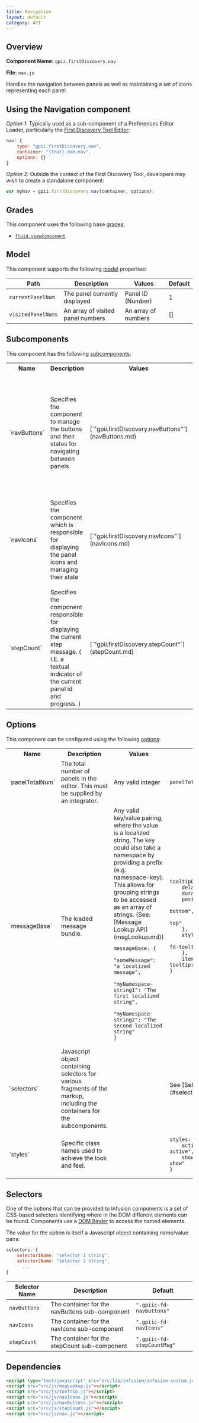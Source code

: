 ```yaml
---
title: Navigation
layout: default
category: API
---
```


## Overview

**Component Name:** `gpii.firstDiscovery.nav`

**File:** `nav.js`

Handles the navigation between panels as well as maintaining a set of icons representing each panel.

## Using the Navigation component

*Option 1*: Typically used as a sub-component of a Preferences Editor Loader, particularly the
[First Discovery Tool Editor](firstDiscoveryEditor.md):
```javascript
nav: {
    type: "gpii.firstDiscovery.nav",
    container: "{that}.dom.nav",
    options: {}
}
```

*Option 2*: Outside the context of the First Discovery Tool, developers may wish to create a standalone component:
```javascript
var myNav = gpii.firstDiscovery.nav(container, options);
```


## Grades

This component uses the following base
[grades](http://docs.fluidproject.org/infusion/development/ComponentGrades.html):

* [`fluid.viewComponent`](http://docs.fluidproject.org/infusion/development/ComponentGrades.html)

## Model

This component supports the following
[model](http://docs.fluidproject.org/infusion/development/tutorial-gettingStartedWithInfusion/ModelComponents.html)
properties:

| Path   | Description | Values | Default |
|--------|-------------|--------|---------|
| `currentPanelNum` | The panel currently displayed | Panel ID (Number) | 1 |
| `visitedPanelNums` | An array of visited panel numbers | An array of numbers | [] |

## Subcomponents

This component has the following
[subcomponents](http://docs.fluidproject.org/infusion/development/SubcomponentDeclaration.html):

<table>
    <tr><th>Name</th><th>Description</th><th>Values</th><th>Default</th></tr>
    <tr>
        <td>`navButtons`</td>
        <td>Specifies the component to manage the buttons and their states for navigating between panels</td>
        <td>[`"gpii.firstDiscovery.navButtons"`](navButtons.md)</td>
        <td>
        <pre><code>navButtons: {
    type: "gpii.firstDiscovery.navButtons",
    container: "{that}.dom.navButtons",
    options: {
        model: {
            currentPanelNum: "{nav}.model.currentPanelNum"
        },
        messageBase: "{nav}.options.messageBase",
        styles: "{nav}.options.styles",
        panelTotalNum: "{nav}.options.panelTotalNum"
    }
}</code></pre>
        </td>
    </tr>
    <tr>
        <td>`navIcons`</td>
        <td>Specifies the component which is responsible for displaying the panel icons and managing their state</td>
        <td>[`"gpii.firstDiscovery.navIcons"`](navIcons.md)</td>
        <td>
        <pre><code>navIcons: {
    type: "gpii.firstDiscovery.navIcons",
    container: "{nav}.dom.navIcons",
    options: {
        model: {
            currentPanelNum: "{nav}.model.currentPanelNum"
        },
        styles: "{nav}.options.styles"
    }
}</code></pre>
        </td>
    </tr>
    <tr>
        <td>`stepCount`</td>
        <td>Specifies the component responsible for displaying the current step message. ( I.E. a textual indicator of the current panel id and progress. )</td>
        <td>[`"gpii.firstDiscovery.stepCount"`](stepCount.md)</td>
        <td>
        <pre><code>stepCount: {
    type: "gpii.firstDiscovery.stepCount",
    container: "{that}.dom.stepCount",
    options: {
        messageBase: "{nav}.options.messageBase",
        model: {
            currentPanelNum: "{nav}.model.currentPanelNum"
        },
        panelTotalNum: "{nav}.options.panelTotalNum"
    }
}</code></pre>
        </td>
    </tr>
</table>

## Options

This component can be configured using the following
[options](http://docs.fluidproject.org/infusion/development/ComponentOptionsAndDefaults.html):

<table>
    <tr><th>Name</th><th>Description</th><th>Values</th><th>Default</th></tr>
    <tr>
        <td>`panelTotalNum`</td>
        <td>The total number of panels in the editor. This must be supplied by an integrator.</td>
        <td>Any valid integer</td>
        <td>
        <pre><code>panelTotalNum: null</code></pre>
        </td>
    </tr>
    <tr>
        <td>`messageBase`</td>
        <td>The loaded message bundle.</td>
        <td>Any valid key/value pairing, where the value is a localized string. The key could also take a namespace by providing a prefix (e.g. namespace-key). This allows for grouping strings to be accessed as an array of strings. (See: [Message Lookup API](msgLookup.md))
        <pre><code>messageBase: {
    "someMessage": "a localized message",
    "myNamespace-string1": "The first localized string",
    "myNamespace-string2": "The second localized string"
}</code></pre></td>
        <td>
        <pre><code>tooltipOptions: {
    delay: 0,
    duration: 0,
    position: {
        my: "left bottom",
        at: "right+1 top"
    },
    styles: {
        tooltip: "gpii-fd-tooltip"
    },
    items: ".gpiic-fd-tooltip:not([disabled])"
}</code></pre>
        </td>
    </tr>
    <tr>
        <td>`selectors`</td>
        <td>Javascript object containing selectors for various fragments of the markup, including the containers for the subcomponents.</td>
        <td></td>
        <td>See [Selectors](#selectors)</td>
    </tr>
    <tr>
        <td>`styles`</td>
        <td>Specific class names used to achieve the look and feel.</td>
        <td></td>
        <td>
        <pre><code>styles: {
    active: "gpii-fd-active",
    show: "gpii-fd-show"
}</code></pre>
        </td>
    </tr>
</table>

## Selectors

One of the options that can be provided to Infusion components is a set of CSS-based
selectors identifying where in the DOM different elements can be found. Components use a
[DOM Binder](http://docs.fluidproject.org/infusion/development/DOMBinder.html) to access the
named elements.

The value for the option is itself a Javascript object containing name/value pairs:

```javascript
selectors: {
    selector1Name: "selector 1 string",
    selector2Name: "selector 2 string",
      ...
}
```

| Selector Name | Description | Default |
|---------------|-------------|---------|
| `navButtons` | The container for the navButtons sub-component | `".gpiic-fd-navButtons"` |
| `navIcons` | The container for the navIcons sub-component | `".gpiic-fd-navIcons"` |
| `stepCount` | The container for the stepCount sub-component | `".gpiic-fd-stepCountMsg"` |

## Dependencies

```html
<script type="text/javascript" src="src/lib/infusion/infusion-custom.js"></script>
<script src="src/js/msgLookup.js"></script>
<script src="src/js/tooltip.js"></script>
<script src="src/js/navIcons.js"></script>
<script src="src/js/navButtons.js"></script>
<script src="src/js/stepCount.js"></script>
<script src="src/js/nav.js"></script>
```

